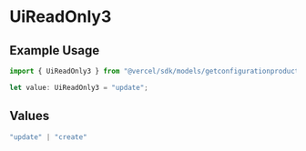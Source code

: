 # UiReadOnly3

## Example Usage

```typescript
import { UiReadOnly3 } from "@vercel/sdk/models/getconfigurationproductsop.js";

let value: UiReadOnly3 = "update";
```

## Values

```typescript
"update" | "create"
```
